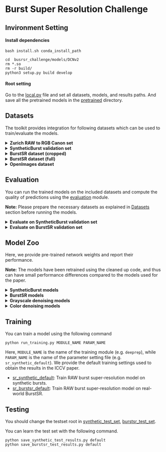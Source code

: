 # Burst Super Resolution Challenge

## Invironment Setting
#### Install dependencies
```
bash install.sh conda_install_path 
``` 
   
```
cd  busrsr_challenge/models/DCNv2
rm *.so
rm -r build/
python3 setup.py build develop
```

#### Root setting
Go to the [local.py](admin/local.py) file and set all datasets, models, and results paths.
And save all the pretrained models in the [pretrained](pretrained_networks) directory.

## Datasets
The toolkit provides integration for following datasets which can be used to train/evaluate the models.

<details>
  <summary><b>Zurich RAW to RGB Canon set</b></summary>

The RGB images from the training split of the 
[Zurich RAW to RGB mapping dataset](http://people.ee.ethz.ch/~ihnatova/pynet.html#dataset) 
can be used to generate synthetic bursts for training using the `SyntheticBurstProcessing` class in [data/processing.py](data/processing.py).

**Preparation:** Download the Zurich RAW to RGB canon set from [here](https://data.vision.ee.ethz.ch/bhatg/zurich-raw-to-rgb.zip) and unpack the zip folder. Set the 
`zurichraw2rgb_dir` variable in [admin/local.py](admin/local.py) to point to the unpacked dataset directory.

</details>

<details>
<summary><b>SyntheticBurst validation set</b></summary>

The pre-generated synthetic validation set introduced in [DBSR](https://arxiv.org/pdf/2101.10997.pdf) 
for the RAW burst super-resolution task. The dataset contains 300 synthetic bursts, each containing 
14 RAW images. The synthetic bursts are generated from the RGB images from the test split of the Zurich RAW to RGB mapping dataset. 
The dataset can be loaded using `SyntheticBurstVal` class in [dataset/synthetic_burst_val_set.py](dataset/synthetic_burst_val_set.py) file.

**Preparation:**  Download the dataset from [here](https://data.vision.ee.ethz.ch/bhatg/SyntheticBurstVal.zip) and unpack the zip file. 
Set the `synburstval_dir` variable in [admin/local.py](admin/local.py) to point to the unpacked dataset directory.


</details>

<details>
<summary><b>BurstSR dataset (cropped)</b></summary> 

The real-world BurstSR dataset introduced in [DBSR](https://arxiv.org/pdf/2101.10997.pdf) for the RAW burst 
super-resolution task. The dataset contains RAW bursts captured from Samsung Galaxy S8 and corresponding HR ground truths captured using a DSLR camera. 
This is the pre-processed version of the dataset that contains roughly aligned crops from the original images.
The dataset can be loaded using `BurstSRDataset` class in [dataset/burstsr_dataset.py](dataset/burstsr_dataset.py) file.
Please check the [DBSR paper](https://arxiv.org/pdf/2101.10997.pdf) for more details.


**Preparation:** The dataset has been split into 10 parts and can be downloaded and unpacked using the 
[util_scripts/download_burstsr_dataset.py](util_scripts/download_burstsr_dataset.py) script. 
Set the `burstsr_dir` variable in [admin/local.py](admin/local.py) to point to the unpacked BurstSR dataset directory.

</details>


<details>
<summary><b>BurstSR dataset (full)</b></summary> 

The real-world BurstSR dataset introduced in [DBSR](https://arxiv.org/pdf/2101.10997.pdf) for the RAW burst 
super-resolution task. The dataset contains RAW bursts captured from Samsung Galaxy S8 and corresponding HR ground truths captured using a DSLR camera. 
This is the raw version of the dataset containing the full burst images in dng format.


**Preparation:** The dataset can be downloaded and unpacked using the [util_scripts/download_raw_burstsr_data.py](util_scripts/download_raw_burstsr_data.py) script. 

</details>

<details>
<summary><b>OpenImages dataset</b></summary>

We use the RGB images from the [OpenImages](https://storage.googleapis.com/openimages/web/index.html) dataset to generate 
synthetic bursts when training the burst denoising models. 
The dataset can be loaded using `OpenImagesDataset` class in [dataset/openimages_dataset.py](dataset/openimages_dataset.py) file.

**Preparation:**  Download the dataset from [here](https://storage.googleapis.com/openimages/web/download.html). 
Set the `openimages_dir` variable in [admin/local.py](admin/local.py) to point to the downloaded dataset directory.

</details>


## Evaluation
You can run the trained models on the included datasets and compute the quality of predictions using the 
[evaluation](evaluation) module. 

**Note:** Please prepare the necessary datasets as explained in [Datasets](#Datasets) section before running the models.


<details>
<summary><b>Evaluate on SyntheticBurst validation set</b></summary> 

You can evaluate the models on SyntheticBurst validation set using [evaluation/synburst](evaluation/synburst) package. 
First create an experiment setting in [evaluation/synburst/experiments](evaluation/synburst/experiments) containing the list of 
models to evaluate. You can start with the provided setting [deeprep_default.py](evaluation/synburst/experiments/deeprep_default.py) as a reference.
Please refer to [network_param.py](evaluation/common_utils/network_param.py) for examples on how to specify a model for evaluation.

### Save network predictions
You can save the predictions of a model on bursts from SyntheticBurst dataset by running
```bash
python evaluation/synburst/save_results.py EXPERIMENT_NAME
```
Here, `EXPERIMENT_NAME` is the name of the experiment setting you want to use (e.g. `deeprep_default`). 
The script will save the predictions of the model in the directory pointed by the 
`save_data_path` variable in [admin/local.py](admin/local.py).

**Note** The network predictions are saved in linear sensor color space (i.e. color space of input RAW burst), 
as 16 bit pngs.

### Compute performance metrics
You can obtain the standard performance metrics (e.g. PSNR, MS-SSIM, LPIPS) using the 
[compute_score.py](evaluation/synburst/compute_score.py) script

```bash
python evaluation/synburst/compute_score.py EXPERIMENT_NAME
```
Here, `EXPERIMENT_NAME` is the name of the experiment setting you want to use (e.g. `deeprep_default`). 
The script will run the models to generate the predictions and compute the scores. In case you want 
to compute performance metrics for results saved using [save_results.py](evaluation/synburst/save_results.py), you 
can run [compute_score.py](evaluation/synburst/compute_score.py) with additonal `--load_saved` argument.
```bash
python evaluation/synburst/compute_score.py EXPERIMENT_NAME --load_saved
```
In this case, the script will load pre-saved predictions whenever available. If saved predictions are not available, 
it will run the model to first generate the predictions and then compute the scores.

### Qualitative comparison
You can perform qualitative analysis of the model by visualizing the saved network predictions, along with ground truth, in sRGB format 
using the [visualize_results.py](evaluation/synburst/visualize_results.py) script.
```bash
python evaluation/synburst/visualize_results.py EXPERIMENT_NAME
```
Here, `EXPERIMENT_NAME` is the name of the experiment setting containing the list of models you want to use (e.g. `deeprep_default`). 
The script will display the predictions of each model in sRGB format, along with the ground truth. You can toggle between images, 
zoom in on particular image regions using the UI. See [visualize_results.py](evaluation/synburst/visualize_results.py) for details.

**Note:** You need to first save the network predictions using [save_results.py](evaluation/synburst/save_results.py) script, 
before you can visualize them using visualize_results.py.

</details>


<details>
<summary><b>Evaluate on BurstSR validation set</b></summary> 

You can evaluate the models on BurstSR validation set using [evaluation/burstsr](evaluation/burstsr) package. 
First create an experiment setting in [evaluation/burstsr/experiments](evaluation/burstsr/experiments) containing the list of 
models to evaluate. You can start with the provided setting [deeprep_default.py](evaluation/burstsr/experiments/deeprep_default.py) as a reference. 
Please refer to [network_param.py](evaluation/common_utils/network_param.py) for examples on how to specify a model for evaluation.

### Save network predictions
You can save the predictions of a model on bursts from BurstSR val dataset by running
```bash
python evaluation/burstsr/save_results.py EXPERIMENT_NAME
```
Here, `EXPERIMENT_NAME` is the name of the experiment setting you want to use (e.g. `deeprep_default`). 
The script will save the predictions of the model in the directory pointed by the 
`save_data_path` variable in [admin/local.py](admin/local.py).

**Note** The network predictions are saved in linear sensor color space (i.e. color space of input RAW burst), 
as 16 bit pngs.

### Compute performance metrics
You can obtain the standard performance metrics (e.g. PSNR, MS-SSIM, LPIPS) **after** spatial and color alignment (see [paper](https://arxiv.org/pdf/2101.10997.pdf) for details)
using the [compute_score.py](evaluation/burstsr/compute_score.py) script

```bash
python evaluation/burstsr/compute_score.py EXPERIMENT_NAME
```
Here, `EXPERIMENT_NAME` is the name of the experiment setting you want to use (e.g. `deeprep_default`). 
The script will run the models to generate the predictions and compute the scores. In case you want 
to compute performance metrics for results saved using [save_results.py](evaluation/burstsr/save_results.py), you 
can run [compute_score.py](evaluation/burstsr/compute_score.py) with additonal `--load_saved` argument.
```bash
python evaluation/burstsr/compute_score.py EXPERIMENT_NAME --load_saved
```
In this case, the script will load pre-saved predictions whenever available. If saved predictions are not available, 
it will run the model to first generate the predictions and then compute the scores.

### Qualitative comparison
You can perform qualitative analysis of the model by visualizing the saved network predictions, along with ground truth, in sRGB format 
using the [visualize_results.py](evaluation/burstsr/visualize_results.py) script.
```bash
python evaluation/burstsr/visualize_results.py EXPERIMENT_NAME
```
Here, `EXPERIMENT_NAME` is the name of the experiment setting containing the list of models you want to use (e.g. `deeprep_default`). 
The script will display the predictions of each model in sRGB format, along with the ground truth. You can toggle between images, 
zoom in on particular image regions using the UI. See [visualize_results.py](evaluation/burstsr/visualize_results.py) for details.

**Note:** You need to first save the network predictions using [save_results.py](evaluation/burstsr/save_results.py) script, 
before you can visualize them using visualize_results.py.

</details>

## Model Zoo
Here, we provide pre-trained network weights and report their performance. 

**Note:** The models have been retrained using the cleaned up code, and thus can have small performance 
differences compared to the models used for the paper.

<details>
<summary><b>SyntheticBurst models</b></summary> 

The models are evaluated using all 14 burst images.

|          Model         |  PSNR | MS-SSIM | LPIPS |                                            Links                                            | Notes                    |
|:----------------------:|:-----:|:-------:|:-----:|:-------------------------------------------------------------------------------------------:|--------------------------|
| ICCV2021               | 41.56 | 0.964   | 0.045 | -                                                                                           | ICCV2021 results         |
| deeprep_sr_synthetic_default | 41.55 | -   | - | [model](https://drive.google.com/file/d/1GZ0S4BKaZbgiy9WmoYH4kAsXY7zDR_ks/view?usp=sharing) | Official retrained model |

</details>

<details>
<summary><b>BurstSR models</b></summary> 

The models are evaluated using all 14 burst images. The metrics are computed after spatial and color alignment, as 
described in [DBSR paper](https://arxiv.org/pdf/2101.10997.pdf).

|          Model         |  PSNR | MS-SSIM | LPIPS |                                            Links                                            | Notes                    |
|:----------------------:|:-----:|:-------:|:-----:|:-------------------------------------------------------------------------------------------:|--------------------------|
| ICCV2021               | 48.33 | 0.985   | 0.023 | -                                                                                           | ICCV2021 results         |
| deeprep_sr_burstsr_default | - | -   | - | [model](https://drive.google.com/file/d/1qvV41jWgPShY2f-I6-xUbTzxcDWqFX_6/view?usp=sharing) | Official retrained model |

</details>

<details>
<summary><b>Grayscale denoising models</b></summary> 

The models are evaluated using all 8 burst images.

|          Model         |  Gain 1 | Gain 2 | Gain 4 | Gain 8 |                                            Links                                            | Notes                    |
|:----------------------:|:-----:|:-------:|:-----:|:-----:|:-------------------------------------------------------------------------------------------:|--------------------------|
| deeprep_denoise_grayscale_pwcnet | 39.37 | 36.51   | 33.38 | 29.69 |[model](https://drive.google.com/file/d/1Yt6qHeAexezqGfn-l9Zz0UpihhTtuMZu/view?usp=sharing) | Official retrained model |
| deeprep_denoise_grayscale_customflow | 39.10 | 36.14   | 32.89 | 28.98 |[model](https://drive.google.com/file/d/1KVZwVKdMvnliaA0uajJExbd9xTcdUTVJ/view?usp=sharing) | Official retrained model |

</details>

<details>
<summary><b>Color denoising models</b></summary> 

The models are evaluated using all 8 burst images.

|          Model         |  Gain 1 | Gain 2 | Gain 4 | Gain 8 |                                            Links                                            | Notes                    |
|:----------------------:|:-----:|:-------:|:-----:|:-----:|:-------------------------------------------------------------------------------------------:|--------------------------|
| deeprep_denoise_color_pwcnet | 42.21 | 39.13   | 35.75 | 32.52 |[model](https://drive.google.com/file/d/1wk8NqoLSAZYrhRdzvMXAyRJd4txta7QZ/view?usp=sharing) | Official retrained model |
| deeprep_denoise_color_customflow | 41.90 | 38.85   | 35.48 | 32.29 |[model](https://drive.google.com/file/d/1Up3k8Eb2NsaimeN3oLjp1x62owiB5fwW/view?usp=sharing) | Official retrained model |

</details>

## Training 

You can train a model using the following command
```
python run_training.py MODULE_NAME PARAM_NAME
```
Here, `MODULE_NAME` is the name of the training module (e.g. `deeprep`), while `PARAM_NAME` is the 
name of the parameter setting file (e.g. `sr_synthetic_default`). We provide the default 
training settings used to obtain the results in the ICCV paper.
- [sr_synthetic_default](train_settings/deeprep/sr_synthetic_default.py): Train RAW burst super-resolution model on synthetic bursts. 
- [sr_burstsr_default](train_settings/deeprep/sr_burstsr_default.py): Train RAW burst super-resolution model on real-world BurstSR.


## Testing

You should change the testset root in [synthetic_test_set](dataset/synthetic_test_set.py), [burstsr_test_set](dataset/burstsr_dataset.py).

You can learn the test set with the following command.

```
python save_synthetic_test_results.py default
python save_burstsr_test_results.py default
```
